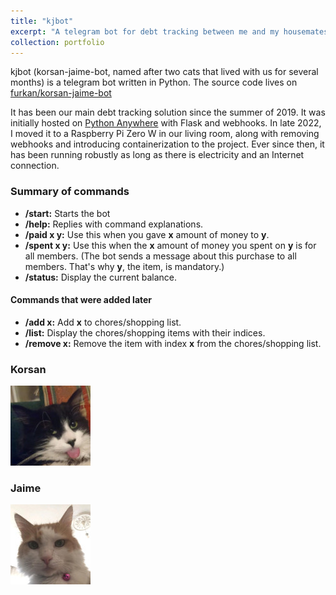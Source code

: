 ```yaml
---
title: "kjbot"
excerpt: "A telegram bot for debt tracking between me and my housemates.<br/><img src='/images/korsan.jpg'><img src='/images/jaime.jpg'>"
collection: portfolio
---
```


kjbot (korsan-jaime-bot, named after two cats that lived with us for several months) is a telegram bot written in Python.
The source code lives on [furkan/korsan-jaime-bot](https://github.com/furkan/korsan-jaime-bot)

It has been our main debt tracking solution since the summer of 2019. It was initially hosted on [Python Anywhere](https://pythonanywhere.com) with Flask and webhooks. In late 2022, I moved it to a Raspberry Pi Zero W in our living room, along with removing webhooks and introducing containerization to the project. Ever since then, it has been running robustly as long as there is electricity and an Internet connection.

### Summary of commands

* **/start:** Starts the bot
* **/help:** Replies with command explanations.
* **/paid x y:** Use this when you gave **x** amount of money to **y**.
* **/spent x y:** Use this when the **x** amount of money you spent on **y** is for all members. (The bot sends a message about this purchase to all members. That's why **y**, the item, is mandatory.)
* **/status:** Display the current balance.

#### Commands that were added later

* **/add x:** Add **x** to chores/shopping list.
* **/list:** Display the chores/shopping items with their indices.
* **/remove x:** Remove the item with index **x** from the chores/shopping list.

### Korsan

![korsan](/images/korsan.jpg)

### Jaime

![jaime](/images/jaime.jpg)
